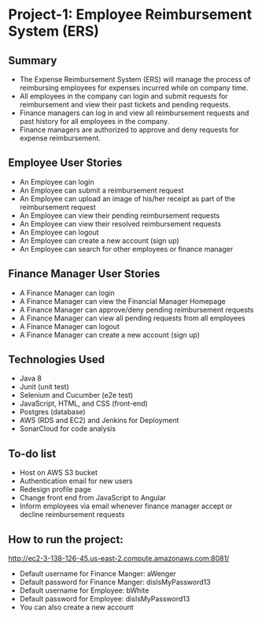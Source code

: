 # Project-1: Employee Reimbursement System (ERS)

## Summary

* The Expense Reimbursement System (ERS) will manage the process of reimbursing employees for expenses incurred while on company time.
* All employees in the company can login and submit requests for reimbursement and view their past tickets and pending requests.
* Finance managers can log in and view all reimbursement requests and past history for all employees in the company.
* Finance managers are authorized to approve and deny requests for expense reimbursement.

## Employee User Stories
* An Employee can login
* An Employee can submit a reimbursement request
* An Employee can upload an image of his/her receipt as part of the reimbursement request
* An Employee can view their pending reimbursement requests
* An Employee can view their resolved reimbursement requests
* An Employee can logout
* An Employee can create a new account (sign up)
* An Employee can search for other employees or finance manager 

## Finance Manager User Stories
* A Finance Manager can login
* A Finance Manager can view the Financial Manager Homepage
* A Finance Manager can approve/deny pending reimbursement requests
* A Finance Manager can view all pending requests from all employees
* A Finance Manager can logout
* A Finance Manager can create a new account (sign up)

## Technologies Used
* Java 8
* Junit (unit test)
* Selenium and Cucumber (e2e test)
* JavaScript, HTML, and CSS (front-end)
* Postgres (database)
* AWS (RDS and EC2) and Jenkins for Deployment
* SonarCloud for code analysis

## To-do list
* Host on AWS S3 bucket
* Authentication email for new users
* Redesign profile page
* Change front end from JavaScript to Angular
* Inform employees via email whenever finance manager accept or decline reimbursement requests

## How to run the project:
http://ec2-3-138-126-45.us-east-2.compute.amazonaws.com:8081/
* Default username for Finance Manger: aWenger
* Default password for Finance Manger: disIsMyPassword13
* Default username for Employee: bWhite
* Default password for Employee: disIsMyPassword13
* You can also create a new account
